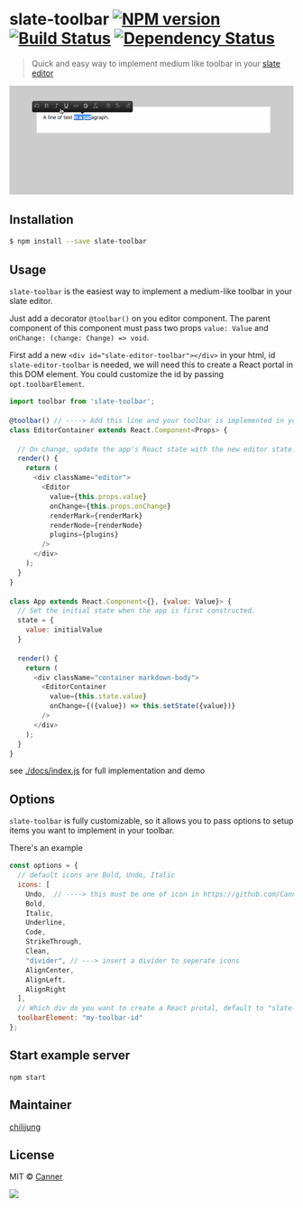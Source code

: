 # slate-toolbar [![NPM version][npm-image]][npm-url] [![Build Status][travis-image]][travis-url] [![Dependency Status][daviddm-image]][daviddm-url]
> Quick and easy way to implement medium like toolbar in your [slate editor](https://docs.slatejs.org)

![demo](./docs/demo.gif)

## Installation

```sh
$ npm install --save slate-toolbar
```

## Usage

`slate-toolbar` is the easiest way to implement a medium-like toolbar in your slate editor.

Just add a decorator `@toolbar()` on you editor component. The parent component of this component must pass two props `value: Value` and `onChange: (change: Change) => void`.

First add a new `<div id="slate-editor-toolbar"></div>` in your html, id `slate-editor-toolbar` is needed, we will need this to create a React portal in this DOM element. You could customize the id by passing `opt.toolbarElement`. 

```js
import toolbar from 'slate-toolbar';

@toolbar() // ----> Add this line and your toolbar is implemented in your editor
class EditorContainer extends React.Component<Props> {

  // On change, update the app's React state with the new editor state.
  render() {
    return (
      <div className="editor">
        <Editor
          value={this.props.value}
          onChange={this.props.onChange}
          renderMark={renderMark}
          renderNode={renderNode}
          plugins={plugins}
        />
      </div>
    );
  }
}

class App extends React.Component<{}, {value: Value}> {
  // Set the initial state when the app is first constructed.
  state = {
    value: initialValue
  }

  render() {
    return (
      <div className="container markdown-body">
        <EditorContainer
          value={this.state.value}
          onChange={({value}) => this.setState({value})}
        />
      </div>
    );
  }
}
```

see [./docs/index.js](./docs/index.js) for full implementation and demo

## Options

`slate-toolbar` is fully customizable, so it allows you to pass options to setup items you want to implement in your toolbar.

There's an example

```js
const options = {
  // default icons are Bold, Undo, Italic
  icons: [
    Undo,  // ----> this must be one of icon in https://github.com/Canner/slate-editor-icons#icon-packages
    Bold,
    Italic,
    Underline,
    Code,
    StrikeThrough,
    Clean,
    "divider", // ---> insert a divider to seperate icons
    AlignCenter,
    AlignLeft,
    AlignRight
  ],
  // Which div do you want to create a React protal, default to "slate-editor-toolbar"
  toolbarElement: "my-toolbar-id"
};
```

## Start example server

```
npm start
```

## Maintainer

[chilijung](https://github.com/chilijung)

## License

MIT © [Canner](https://github.com/Canner)

<a href="https://canner.io">
  <img src="https://user-images.githubusercontent.com/26116324/37811196-a437d930-2e93-11e8-97d8-0653ace2a46d.png"/>
</a>

[npm-image]: https://badge.fury.io/js/slate-toolbar.svg
[npm-url]: https://npmjs.org/package/slate-toolbar
[travis-image]: https://travis-ci.org/Canner/slate-toolbar.svg?branch=master
[travis-url]: https://travis-ci.org/Canner/slate-toolbar
[daviddm-image]: https://david-dm.org/Canner/slate-toolbar.svg?theme=shields.io
[daviddm-url]: https://david-dm.org/Canner/slate-toolbar
